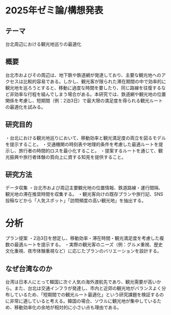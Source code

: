 # 2025年ゼミ論/構想発表


## テーマ
台北周辺における観光地巡りの最適化
## 概要
台北市およびその周辺は、地下鉄や鉄道網が発達しており、主要な観光地へのアクセスは比較的容易である。しかし、観光客が限られた滞在期間の中で効率的に観光地を巡ろうとすると、移動に過度な時間を要したり、同じ路線を往復するなど非効率な行程を組んでしまう場合がある。本研究では、鉄道網や観光地の位置関係を考慮し、短期間（例：2泊3日）で最大限の満足度を得られる観光ルートの最適化を試みる。
## 研究目的
・台北における観光地巡りにおいて、移動効率と観光満足度の両立を図るモデルを提示すること。
・交通機関の時刻表や地理的条件を考慮した最適ルートを提示し、旅行者の時間的ロスを最小化すること。
・提案するルートを通じて、観光振興や旅行者体験の質向上に資する知見を提供すること。
## 研究方法
データ収集
・台北市および周辺主要観光地の位置情報、鉄道路線・運行間隔、観光地の滞在推奨時間を収集する。
・観光客向けの既存プランや旅行記、SNS投稿などから「人気スポット」「訪問頻度の高い観光地」を抽出する。
# 分析
  
プラン提案
・2泊3日を想定し、移動効率・滞在時間・観光満足度を考慮した複数の最適ルートを提示する。
・実際の観光客のニーズ（例：グルメ重視、歴史文化重視、夜市体験重視など）に応じたプランのバリエーションを設計する。
## なぜ台湾なのか
台湾は日本人にとって韓国に次ぐ人気の海外渡航先であり、観光需要が高いから。また、台北は交通インフラが発達し、市内と近郊の観光地がバランスよく分布しているため、「短期間での観光ルート最適化」という研究課題を検証するのに非常に適していると考える。韓国の場合、ソウルに観光地が集中しているため、移動効率化の余地が相対的に小さい点も理由である。